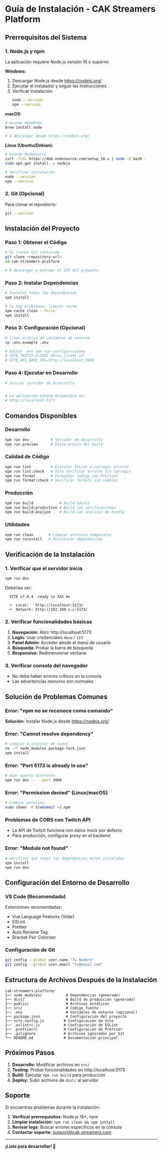 # Guía de Instalación - CAK Streamers Platform

## Prerrequisitos del Sistema

### 1. Node.js y npm
La aplicación requiere Node.js versión 16 o superior.

**Windows:**
1. Descargar Node.js desde https://nodejs.org/
2. Ejecutar el instalador y seguir las instrucciones
3. Verificar instalación:
   ```cmd
   node --version
   npm --version
   ```

**macOS:**
```bash
# Usando Homebrew
brew install node

# O descargar desde https://nodejs.org/
```

**Linux (Ubuntu/Debian):**
```bash
# Usando NodeSource
curl -fsSL https://deb.nodesource.com/setup_18.x | sudo -E bash -
sudo apt-get install -y nodejs

# Verificar instalación
node --version
npm --version
```

### 2. Git (Opcional)
Para clonar el repositorio:
```bash
git --version
```

## Instalación del Proyecto

### Paso 1: Obtener el Código
```bash
# Si tienes Git instalado
git clone <repository-url>
cd cak-streamers-platform

# O descargar y extraer el ZIP del proyecto
```

### Paso 2: Instalar Dependencias
```bash
# Instalar todas las dependencias
npm install

# Si hay problemas, limpiar cache
npm cache clean --force
npm install
```

### Paso 3: Configuración (Opcional)
```bash
# Crear archivo de variables de entorno
cp .env.example .env

# Editar .env con tus configuraciones
# VITE_TWITCH_CLIENT_ID=tu_client_id
# VITE_API_BASE_URL=http://localhost:3000
```

### Paso 4: Ejecutar en Desarrollo
```bash
# Iniciar servidor de desarrollo


# La aplicación estará disponible en:
# http://localhost:5173
```

## Comandos Disponibles

### Desarrollo
```bash
npm run dev          # Servidor de desarrollo
npm run preview      # Vista previa del build
```

### Calidad de Código
```bash
npm run lint         # Ejecutar ESLint y corregir errores
npm run lint:check   # Solo verificar errores sin corregir
npm run format       # Formatear código con Prettier
npm run format:check # Verificar formato sin cambios
```

### Producción
```bash
npm run build            # Build básico
npm run build:production # Build con verificaciones
npm run build:analyze    # Build con análisis de bundle
```

### Utilidades
```bash
npm run clean       # Limpiar archivos temporales
npm run reinstall   # Reinstalar dependencias
```

## Verificación de la Instalación

### 1. Verificar que el servidor inicia
```bash
npm run dev
```
Deberías ver:
```
  VITE v7.0.4  ready in XXX ms

  ➜  Local:   http://localhost:5173/
  ➜  Network: http://192.168.x.x:5173/
```

### 2. Verificar funcionalidades básicas
1. **Navegación:** Abrir http://localhost:5173
2. **Login:** Usar credenciales `dexo` / `123`
3. **Panel Admin:** Acceder desde el menú de usuario
4. **Búsqueda:** Probar la barra de búsqueda
5. **Responsive:** Redimensionar ventana

### 3. Verificar consola del navegador
- No debe haber errores críticos en la consola
- Las advertencias menores son normales

## Solución de Problemas Comunes

### Error: "npm no se reconoce como comando"
**Solución:** Instalar Node.js desde https://nodejs.org/

### Error: "Cannot resolve dependency"
```bash
# Limpiar e instalar de nuevo
rm -rf node_modules package-lock.json
npm install
```

### Error: "Port 5173 is already in use"
```bash
# Usar puerto diferente
npm run dev -- --port 3000
```

### Error: "Permission denied" (Linux/macOS)
```bash
# Cambiar permisos
sudo chown -R $(whoami) ~/.npm
```

### Problemas de CORS con Twitch API
- La API de Twitch funciona con datos mock por defecto
- Para producción, configurar proxy en el backend

### Error: "Module not found"
```bash
# Verificar que todas las dependencias estén instaladas
npm install
npm run dev
```

## Configuración del Entorno de Desarrollo

### VS Code (Recomendado)
Extensiones recomendadas:
- Vue Language Features (Volar)
- ESLint
- Prettier
- Auto Rename Tag
- Bracket Pair Colorizer

### Configuración de Git
```bash
git config --global user.name "Tu Nombre"
git config --global user.email "tu@email.com"
```

## Estructura de Archivos Después de la Instalación

```
cak-streamers-platform/
├── node_modules/           # Dependencias (generado)
├── dist/                   # Build de producción (generado)
├── public/                 # Archivos estáticos
├── src/                    # Código fuente
├── .env                    # Variables de entorno (opcional)
├── package.json            # Configuración del proyecto
├── vite.config.js         # Configuración de Vite
├── .eslintrc.js           # Configuración de ESLint
├── .prettierrc            # Configuración de Prettier
├── .gitignore             # Archivos ignorados por Git
└── README.md              # Documentación principal
```

## Próximos Pasos

1. **Desarrollo:** Modificar archivos en `src/`
2. **Testing:** Probar funcionalidades en http://localhost:5173
3. **Build:** Ejecutar `npm run build` para producción
4. **Deploy:** Subir archivos de `dist/` al servidor

## Soporte

Si encuentras problemas durante la instalación:

1. **Verificar prerrequisitos:** Node.js 16+, npm
2. **Limpiar instalación:** `npm run clean && npm install`
3. **Revisar logs:** Buscar errores específicos en la consola
4. **Contactar soporte:** support@cak-streamers.com

---

**¡Listo para desarrollar! 🚀**